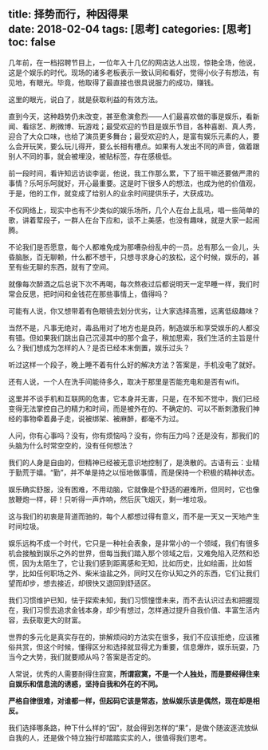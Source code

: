 title: 择势而行，种因得果   
date: 2018-02-04
tags: [思考]
categories: [思考]
toc: false
---

​几年前，在一档招聘节目上，一位年入十几亿的网店达人出现，惊艳全场，他说，这是个娱乐的时代。现场的诸多老板表示一致认同和看好，觉得小伙子有想法，有见地，有眼光。毕竟，他取得了最直接也很具说服力的成功，赚钱。

这里的眼光，说白了，就是获取利益的有效方法。

直到今天，这种趋势仍未改变，甚至愈演愈烈——人们最喜欢做的事是娱乐，看新闻、看综艺、刷微博、玩游戏；最受欢迎的节目是娱乐节目，各种喜剧、真人秀，迎合了大众口味，也给了演员更多舞台；最受欢迎的人，是富有娱乐元素的人，要么会开玩笑，要么玩儿得开，要么长相有槽点。如果有人发出不同的声音，做着跟别人不同的事，就会被埋没，被贴标签，存在感极低。

前一段时间，看许知远访谈李诞，他说，我工作那么累，下了班干嘛还要做严肃的事情？乐呵乐呵就好，开心最重要。这是时下很多人的想法，也成为他的价值观，于是，他的工作，就变成了给别人的业余时间提供乐子，大获成功。

不仅网络上，现实中也有不少类似的娱乐场所，几个人在台上乱吼，唱一些简单的歌，讲着荤段子，一群人在台下应和，谈不上美感，也没有趣味，就是大家一起闹腾。

不论我们是否愿意，每个人都难免成为那嘈杂纷乱中的一员。总有那么一会儿，头昏脑胀，百无聊赖，什么都不想干，只想寻求身心的放松，这个时候，娱乐的，甚至有些无聊的东西，就有了空间。

就像每次醉酒之后总说下次不再喝，每次熬夜过后都说明天一定早睡一样，我们时常会反思，把时间和金钱花在那些事情上，值得吗？

可能有人说，你又想带着有色眼镜去划分优劣，让大家选择高雅，远离低级趣味？

当然不是，凡事无绝对，毒品用对了地方也是良药，制造娱乐和享受娱乐的人都没有错。但如果我们跳出自己沉浸其中的那个盒子，稍加思索，我们生活的主旨是什么？我们想成为怎样的人？是否已经本末倒置，娱乐过头？

听过这样一个段子，晚上睡不着有什么好的解决方法？答案是，手机没电了就好。

还有人说，一个人在洗手间能待多久，取决于那里是否能充电和是否有wifi。

这里并不谈手机和互联网的危害，它本身并无害，只是，在不知不觉中，我们已经变得无法掌控自己的精力和时间，而是被外在的、不确定的、可以不断刺激我们神经的事物牵着鼻子走，说被绑架、被麻醉，都毫不为过。

人问，你有心事吗？没有，你有烦恼吗？没有，你有压力吗？还是没有，那我们的头脑为什么时常空空的，没有任何想法？

我们的人身是自由的，但精神已经被无意识地控制了，是涣散的。古语有云：业精于勤荒于嬉。“勤”，并不单是持之以恒地做事情，而是保持一个积极的精神状态。

娱乐确实舒服，没有困难，不用动脑，它就像是个舒适的避难所，但同时，它也像放鞭炮一样，砰！只听得一声炸响，然后灰飞烟灭，剩一堆垃圾。

这与我们的初衷是背道而驰的，每个人都想过得有意义，而不是一天又一天地产生时间垃圾。

娱乐远构不成一个时代，它只是一种社会表象，是非常小的一个领域，我们有很多机会接触到娱乐之外的世界，但每当我们踏入那个领域之后，又难免陷入茫然和恐慌，因为太陌生了，它让我们感到距离感和无知，比如历史，比如绘画，比如哲学，比如任何职场之外、柴米油盐之外，同时又在你认知之外的东西，它们让我们望而却步，想去接近，却很快又退回到舒适区。

我们习惯维护已知，怯于探索未知，我们习惯憧憬未来，而不去认识过去和把握现在，我们习惯去追求金钱本身，却少有想过，怎样通过提升自我价值、丰富生活内容，去获取更大的财富。

世界的多元化是真实存在的，排解烦闷的方法实在很多，我们不应该拒绝，应该雅俗共赏，但这个时候，懂得区分和选择就显得尤为重要，信息爆炸，娱乐玩耍，乃当今之大势，我们就要顺从吗？答案是否定的。

人常说，优秀的人需要耐得住寂寞，**所谓寂寞，不是一个人独处，而是要经得住来自娱乐和信息流的诱惑，坚持自我和外在的不同。**

**严格自律很难，对谁都一样，但起码它该是常态，放纵娱乐该是偶然，现在却是相反。**

我们选择哪条路，种下什么样的“因”，就会得到怎样的“果”，是做个随波逐流放纵自我的人，还是做个特立独行却踏踏实实的人，很值得我们思考。






